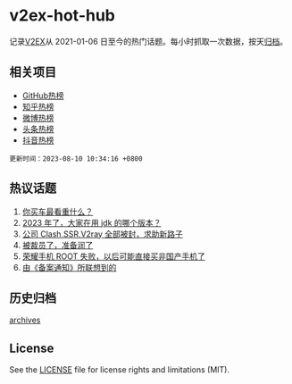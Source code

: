 # v2ex-hot-hub

 记录[V2EX](https://www.v2ex.com/)从 2021-01-06 日至今的热门话题。每小时抓取一次数据，按天[归档](archives)。
 
 ## 相关项目

- [GitHub热榜](https://github.com/lonnyzhang423/github-hot-hub)
- [知乎热榜](https://github.com/lonnyzhang423/zhihu-hot-hub)
- [微博热榜](https://github.com/lonnyzhang423/weibo-hot-hub)
- [头条热榜](https://github.com/lonnyzhang423/toutiao-hot-hub)
- [抖音热榜](https://github.com/lonnyzhang423/douyin-hot-hub)


 `更新时间：2023-08-10 10:34:16 +0800`

## 热议话题

1. [你买车最看重什么？](https://www.v2ex.com/t/963755)
1. [2023 年了，大家在用 jdk 的哪个版本？](https://www.v2ex.com/t/963756)
1. [公司 Clash,SSR,V2ray 全部被封，求助新路子](https://www.v2ex.com/t/963849)
1. [被裁员了，准备润了](https://www.v2ex.com/t/963878)
1. [荣耀手机 ROOT 失败，以后可能直接买非国产手机了](https://www.v2ex.com/t/963863)
1. [由《备案通知》所联想到的](https://www.v2ex.com/t/963938)

## 历史归档

[archives](archives)

## License

See the [LICENSE](LICENSE) file for license rights and limitations (MIT).
